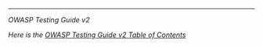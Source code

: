 -----

*OWASP Testing Guide v2*

*Here is the [OWASP Testing Guide v2 Table of
Contents](OWASP_Testing_Guide_v2_Table_of_Contents "wikilink")*